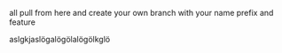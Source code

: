 all pull from here and create your own branch with your name prefix and feature


aslgkjaslögalögölalögölkglö

